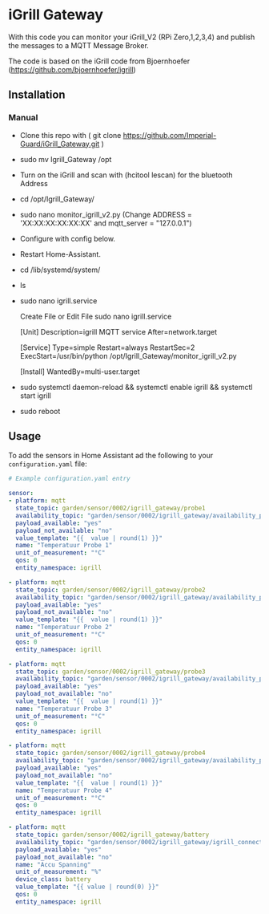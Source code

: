 # iGrill Gateway
With this code you can monitor your iGrill_V2 (RPi Zero,1,2,3,4) and publish the messages to a MQTT Message Broker.

The code is based on the iGrill code from Bjoernhoefer (https://github.com/bjoernhoefer/igrill)


## Installation

### Manual
- Clone this repo with ( git clone https://github.com/Imperial-Guard/iGrill_Gateway.git )
- sudo mv Igrill_Gateway /opt

- Turn on the iGrill and scan with (hcitool lescan) for the bluetooth Address

- cd /opt/Igrill_Gateway/
- sudo nano monitor_igrill_v2.py (Change ADDRESS = 'XX:XX:XX:XX:XX:XX' and mqtt_server = "127.0.0.1") 
- Configure with config below.
- Restart Home-Assistant.

- cd /lib/systemd/system/
- ls

- sudo nano igrill.service

	Create File or Edit File
	sudo nano igrill.service

	[Unit]
	Description=igrill MQTT service
	After=network.target

	[Service]
	Type=simple
	Restart=always
	RestartSec=2
	ExecStart=/usr/bin/python /opt/Igrill_Gateway/monitor_igrill_v2.py

	[Install]
	WantedBy=multi-user.target

- sudo systemctl daemon-reload && systemctl enable igrill && systemctl start igrill
- sudo reboot

## Usage
To add the sensors in Home Assistant ad the following to your `configuration.yaml` file:

```yaml
# Example configuration.yaml entry

sensor:
- platform: mqtt  
  state_topic: garden/sensor/0002/igrill_gateway/probe1
  availability_topic: "garden/sensor/0002/igrill_gateway/availability_probe1"
  payload_available: "yes"
  payload_not_available: "no"
  value_template: "{{  value | round(1) }}"
  name: "Temperatuur Probe 1" 
  unit_of_measurement: "°C" 
  qos: 0
  entity_namespace: igrill  

- platform: mqtt  
  state_topic: garden/sensor/0002/igrill_gateway/probe2
  availability_topic: "garden/sensor/0002/igrill_gateway/availability_probe2"
  payload_available: "yes"
  payload_not_available: "no"
  value_template: "{{  value | round(1) }}"
  name: "Temperatuur Probe 2" 
  unit_of_measurement: "°C" 
  qos: 0
  entity_namespace: igrill  

- platform: mqtt  
  state_topic: garden/sensor/0002/igrill_gateway/probe3
  availability_topic: "garden/sensor/0002/igrill_gateway/availability_probe3"
  payload_available: "yes"
  payload_not_available: "no"
  value_template: "{{  value | round(1) }}"
  name: "Temperatuur Probe 3" 
  unit_of_measurement: "°C" 
  qos: 0
  entity_namespace: igrill  

- platform: mqtt  
  state_topic: garden/sensor/0002/igrill_gateway/probe4
  availability_topic: "garden/sensor/0002/igrill_gateway/availability_probe4"
  payload_available: "yes"
  payload_not_available: "no"
  value_template: "{{  value | round(1) }}"
  name: "Temperatuur Probe 4" 
  unit_of_measurement: "°C" 
  qos: 0
  entity_namespace: igrill  

- platform: mqtt  
  state_topic: garden/sensor/0002/igrill_gateway/battery
  availability_topic: "garden/sensor/0002/igrill_gateway/igrill_connected"
  payload_available: "yes"
  payload_not_available: "no"  
  name: "Accu Spanning"
  unit_of_measurement: "%"
  device_class: battery
  value_template: "{{ value | round(0) }}"
  qos: 0  
  entity_namespace: igrill
```
